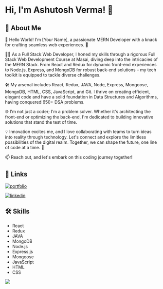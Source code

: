 # Hi, I'm Ashutosh Verma! 👋

## 🚀 About Me

👋 Hello World! I'm [Your Name], a passionate MERN Developer with a knack for crafting seamless web experiences. 🚀

👨‍💻 As a Full Stack Web Developer, I honed my skills through a rigorous Full Stack Web Development Course at Masai, diving deep into the intricacies of the MERN Stack. From React and Redux for dynamic front-end experiences to Node.js, Express, and MongoDB for robust back-end solutions – my tech toolkit is equipped to tackle diverse challenges.

🛠️ My arsenal includes React, Redux, JAVA, Node, Express, Mongoose, MongoDB, HTML, CSS, JavaScript, and Git. I thrive on creating efficient, elegant code and have a solid foundation in Data Structures and Algorithms, having conquered 650+ DSA problems.

🌐 I'm not just a coder; I'm a problem solver. Whether it's architecting the front-end or optimizing the back-end, I'm dedicated to building innovative solutions that stand the test of time.

💡 Innovation excites me, and I love collaborating with teams to turn ideas into reality through technology. Let's connect and explore the limitless possibilities of the digital realm. Together, we can shape the future, one line of code at a time. 🌟

📫 Reach out, and let's embark on this coding journey together!
## 🔗 Links

[![portfolio](https://img.shields.io/badge/my_portfolio-000?style=for-the-badge&logo=ko-fi&logoColor=white)](https://1ashutoshverma.github.io/)

[![linkedin](https://img.shields.io/badge/linkedin-0A66C2?style=for-the-badge&logo=linkedin&logoColor=white)](https://www.linkedin.com/in/1ashutoshverma/)

## 🛠 Skills

- React
- Redux
- JAVA
- MongoDB
- Node.js
- Express.js
- Mongoose
- JavaScript
- HTML
- CSS

<img src="https://github-profile-summary-cards.vercel.app/api/cards/profile-details?username=1ashutoshverma&theme=github_dark" />

